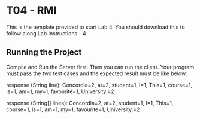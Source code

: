# T04 - RMI
This is the template provided to start Lab 4. You should download this to follow along Lab Instructions - 4.


## Running the Project

Compile and Run the Server first. Then you can run the client. Your program must pass
the two test cases and the expected result must be like below:

response (String line): Concordia=2, at=2, student=1, I=1, This=1, course=1, is=1,
am=1, my=1, favourite=1, University.=2

response (String[] lines): Concordia=2, at=2, student=1, I=1, This=1, course=1, is=1,
am=1, my=1, favourite=1, University.=2
